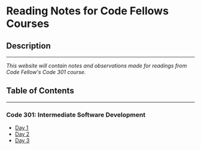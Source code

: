 # Reading Notes for Code Fellows Courses
## Description 
***
*This website will contain notes and observations made for readings from Code Fellow's Code 301 course.*

## Table of Contents
***
### Code 301: Intermediate Software Development
* [Day 1](./code-301/1.md)
* [Day 2](./code-301/2.md)
* [Day 3](./code-301/3.md)